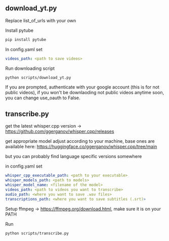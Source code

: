 ## download_yt.py

Replace list_of_urls with your own

Install pytube

```bash
pip install pytube
```

In config.yaml set
```yaml
videos_path: <path to save videos>
```

Run downloading script

```bash
python scripts/download_yt.py
```

If you are prompted, authenticate with your google account (this is for not public videos), if you won't be downlaoding not public videos anytime soon, you can change use_oauth to False.




## transcribe.py

get the latest whisper.cpp version -> https://github.com/ggerganov/whisper.cpp/releases

get appropriate model adjust according to your machine, base ones are available here: https://huggingface.co/ggerganov/whisper.cpp/tree/main

but you can probably find language specific versions somewhere


in config.yaml set

```yaml
whisper_cpp_executable_path: <path to your executable>
whisper_models_path: <path to models>
whisper_model_name: <filename of the model>
videos_path: <path to videos you want to transcribe>
audio_path: <where you want to save .wav files>
transcriptions_path: <where you want to save subtitles (.srt)>
```

Setup ffmpeg -> https://ffmpeg.org/download.html, make sure it is on your PATH

Run

```bash
python scripts/transcribe.py
```
